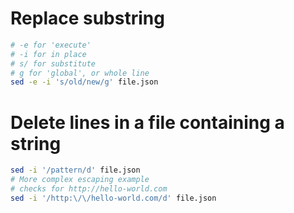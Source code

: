 
# Replace substring

```bash
# -e for 'execute'
# -i for in place
# s/ for substitute
# g for 'global', or whole line
sed -e -i 's/old/new/g' file.json
```

# Delete lines in a file containing a string

```bash
sed -i '/pattern/d' file.json
# More complex escaping example
# checks for http://hello-world.com
sed -i '/http:\/\/hello-world.com/d' file.json
```